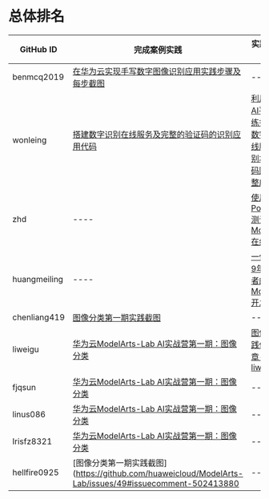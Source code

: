 # 总体排名

GitHub ID | 完成案例实践 | 实践体验文章 | 扩展案例 | 积分
---- | ---- | ---- | ---- | ----
benmcq2019 | [在华为云实现手写数字图像识别应用实践步骤及每步截图](https://github.com/huaweicloud/ModelArts-Lab/issues/6) | ---- | [使用华为云ModelArts的图像分类技术在小程序上实现拍照识别](https://github.com/huaweicloud/ModelArts-Lab/issues/21) | 2
wonleing | [搭建数字识别在线服务及完整的验证码的识别应用代码](https://github.com/huaweicloud/ModelArts-Lab/issues/8)| [利用华为云AI平台，训练搭建手写数字识别在线服务，识别本地验证码图片的完整应用案例](https://github.com/huaweicloud/ModelArts-Lab/tree/master/contrib/Leon_number_recognize) | ---- | 2
zhd | ---- | [使用Postman测试Modelarts在线服务](https://github.com/huaweicloud/ModelArts-Lab/tree/master/docs/Postman%E6%B5%8B%E8%AF%95) | ---- | 1
huangmeiling | ---- | [一位互联网9年AI开发者的ModelArts开发实践](https://github.com/huaweicloud/ModelArts-Lab/wiki/%E4%B8%80%E4%BD%8D%E4%BA%92%E8%81%94%E7%BD%919%E5%B9%B4AI%E5%BC%80%E5%8F%91%E8%80%85%E7%9A%84ModelArts%E5%BC%80%E5%8F%91%E5%AE%9E%E8%B7%B5) | ---- | 1
chenliang419 | [图像分类第一期实践截图](https://github.com/huaweicloud/ModelArts-Lab/issues/49#issuecomment-502063252) | ---- | ---- | 1
liweigu | [华为云ModelArts-Lab AI实战营第一期：图像分类](https://github.com/huaweicloud/ModelArts-Lab/issues/49#issuecomment-502262658) |  [图像分类实践体验文章-liweigu.md](https://github.com/huaweicloud/ModelArts-Lab/blob/master/docs/%E5%AD%A6%E4%B9%A0%E5%BF%83%E5%BE%97/Lab%20AI%E5%AE%9E%E6%88%98%E8%90%A5/%E5%9B%BE%E5%83%8F%E5%88%86%E7%B1%BB%E4%B8%93%E5%9C%BA-liweigu.md) | ---- | 2
fjqsun | [华为云ModelArts-Lab AI实战营第一期：图像分类](https://github.com/huaweicloud/ModelArts-Lab/issues/49#issuecomment-502333865) | ---- | ---- | 1 | 
linus086 | [华为云ModelArts-Lab AI实战营第一期：图像分类](https://github.com/huaweicloud/ModelArts-Lab/issues/49#issuecomment-502125892) | ---- | ---- | 1 | 
Irisfz8321 | [华为云ModelArts-Lab AI实战营第一期：图像分类](https://github.com/huaweicloud/ModelArts-Lab/issues/49#issuecomment-502367102) | ---- | ---- | 1 | ----
hellfire0925 | [图像分类第一期实践截图](https://github.com/huaweicloud/ModelArts-Lab/issues/49#issuecomment-502413880 | ---- |第一期主题相关的扩展案例识别猫科动物(https://github.com/huaweicloud/ModelArts-Lab/issues/49#issuecomment-502167691) | 2
